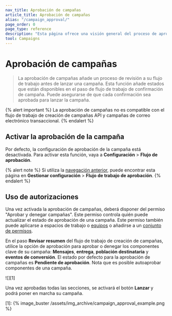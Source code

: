 ```yaml
---
nav_title: Aprobación de campañas
article_title: Aprobación de campañas
alias: "/campaign_approval/"
page_order: 0
page_type: reference
description: "Esta página ofrece una visión general del proceso de aprobación de campañas."
tool: Campaigns
---
```


# Aprobación de campañas

> La aprobación de campañas añade un proceso de revisión a su flujo de trabajo antes de lanzar una campaña. Esta función añade estados que están disponibles en el paso de flujo de trabajo de confirmación de campaña. Puede asegurarse de que cada confirmación sea aprobada para lanzar la campaña.

{% alert important %}
La aprobación de campañas no es compatible con el flujo de trabajo de creación de campañas API y campañas de correo electrónico transaccional.
{% endalert %}

## Activar la aprobación de la campaña

Por defecto, la configuración de aprobación de la campaña está desactivada. Para activar esta función, vaya a **Configuración** > **Flujo de aprobación**.

{% alert note %}
Si utiliza la [navegación anterior]({{site.baseurl}}/navigation), puede encontrar esta página en **Gestionar configuración** > **Flujo de trabajo de aprobación**.
{% endalert %}

## Uso de autorizaciones

Una vez activada la aprobación de campañas, deberá disponer del permiso "Aprobar y denegar campañas". Este permiso controla quién puede actualizar el estado de aprobación de una campaña. Este permiso también puede aplicarse a espacios de trabajo o [equipos]({{site.baseurl}}/user_guide/administrative/app_settings/manage_your_braze_users/teams/) o añadirse a un [conjunto de permisos]({{site.baseurl}}/user_guide/administrative/app_settings/manage_your_braze_users/user_permissions/#permission-sets).

En el paso **Revisar resumen** del flujo de trabajo de creación de campañas, utilice la opción de aprobación para aprobar o denegar los componentes clave de su campaña: **Mensajes**, **entrega**, **población destinataria** y **eventos de conversión**. El estado por defecto para la aprobación de campañas es **Pendiente de aprobación**. Nota que es posible autoaprobar componentes de una campaña.

![][1]

Una vez aprobadas todas las secciones, se activará el botón **Lanzar** y podrá poner en marcha su campaña. 

[1]: {% image_buster /assets/img_archive/campaign_approval_example.png %} 
